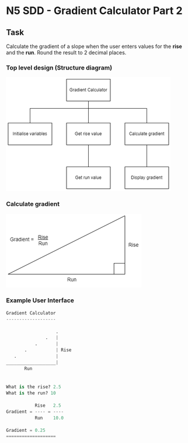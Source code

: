 # N5 SDD - Gradient Calculator Part 2


## Task

Calculate the gradient of a slope when the user enters values for the **rise** and the **run**.  Round the result to 2 decimal places.


### Top level design (Structure diagram)

![Structure diagram](assets/sd1.png)


### Calculate gradient

![Gradient calculation](assets/diagram.png)


### Example User Interface

``` python
Gradient Calculator
-------------------

                   .
               .   |
           .       |
       .           | Rise
   .               |
___________________|
       Run


What is the rise? 2.5
What is the run? 10

           Rise   2.5
Gradient = ---- = ----
           Run    10.0

Gradient = 0.25
===================
```
